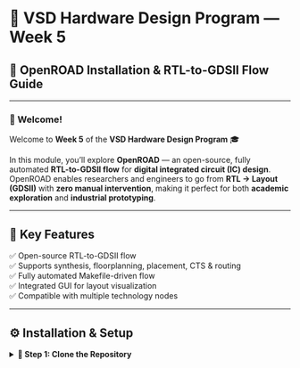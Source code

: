 # 🧠 VSD Hardware Design Program — Week 5  
## 🚀 OpenROAD Installation & RTL-to-GDSII Flow Guide

---

### 👋 Welcome!
Welcome to **Week 5** of the **VSD Hardware Design Program** 🎓  

In this module, you’ll explore **OpenROAD** — an open-source, fully automated **RTL-to-GDSII flow** for **digital integrated circuit (IC) design**.  
OpenROAD enables researchers and engineers to go from **RTL → Layout (GDSII)** with **zero manual intervention**, making it perfect for both **academic exploration** and **industrial prototyping**.

---

## 🧩 Key Features
✅ Open-source RTL-to-GDSII flow  
✅ Supports synthesis, floorplanning, placement, CTS & routing  
✅ Fully automated Makefile-driven flow  
✅ Integrated GUI for layout visualization  
✅ Compatible with multiple technology nodes  

---

## ⚙️ Installation & Setup

<details>
<summary><b>🔹 Step 1: Clone the Repository</b></summary>

```bash
git clone --recursive https://github.com/The-OpenROAD-Project/OpenROAD-flow-scripts
cd OpenROAD-flow-scripts
